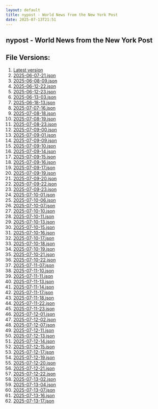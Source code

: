 ```yaml
---
layout: default
title: nypost - World News from the New York Post
date: 2025-07-13T21:51
---
```


## nypost - World News from the New York Post

<div id="data-chart"></div>
<div id="data-table"></div>
<script>
document.addEventListener('DOMContentLoaded', function(){
  document.getElementById('data-table').textContent = 'This source isn't supported for tables yet.';
});
</script>

## File Versions:
1. [Latest version](./latest.json)
2. [2025-06-07-21.json](./2025-06-07-21.json)
3. [2025-06-08-09.json](./2025-06-08-09.json)
4. [2025-06-12-22.json](./2025-06-12-22.json)
5. [2025-06-12-23.json](./2025-06-12-23.json)
6. [2025-06-13-03.json](./2025-06-13-03.json)
7. [2025-06-18-13.json](./2025-06-18-13.json)
8. [2025-07-07-16.json](./2025-07-07-16.json)
9. [2025-07-08-18.json](./2025-07-08-18.json)
10. [2025-07-08-19.json](./2025-07-08-19.json)
11. [2025-07-08-23.json](./2025-07-08-23.json)
12. [2025-07-09-00.json](./2025-07-09-00.json)
13. [2025-07-09-01.json](./2025-07-09-01.json)
14. [2025-07-09-09.json](./2025-07-09-09.json)
15. [2025-07-09-10.json](./2025-07-09-10.json)
16. [2025-07-09-14.json](./2025-07-09-14.json)
17. [2025-07-09-15.json](./2025-07-09-15.json)
18. [2025-07-09-16.json](./2025-07-09-16.json)
19. [2025-07-09-17.json](./2025-07-09-17.json)
20. [2025-07-09-19.json](./2025-07-09-19.json)
21. [2025-07-09-20.json](./2025-07-09-20.json)
22. [2025-07-09-22.json](./2025-07-09-22.json)
23. [2025-07-09-23.json](./2025-07-09-23.json)
24. [2025-07-10-01.json](./2025-07-10-01.json)
25. [2025-07-10-06.json](./2025-07-10-06.json)
26. [2025-07-10-07.json](./2025-07-10-07.json)
27. [2025-07-10-10.json](./2025-07-10-10.json)
28. [2025-07-10-11.json](./2025-07-10-11.json)
29. [2025-07-10-13.json](./2025-07-10-13.json)
30. [2025-07-10-15.json](./2025-07-10-15.json)
31. [2025-07-10-16.json](./2025-07-10-16.json)
32. [2025-07-10-17.json](./2025-07-10-17.json)
33. [2025-07-10-18.json](./2025-07-10-18.json)
34. [2025-07-10-19.json](./2025-07-10-19.json)
35. [2025-07-10-21.json](./2025-07-10-21.json)
36. [2025-07-10-22.json](./2025-07-10-22.json)
37. [2025-07-11-07.json](./2025-07-11-07.json)
38. [2025-07-11-10.json](./2025-07-11-10.json)
39. [2025-07-11-11.json](./2025-07-11-11.json)
40. [2025-07-11-13.json](./2025-07-11-13.json)
41. [2025-07-11-14.json](./2025-07-11-14.json)
42. [2025-07-11-17.json](./2025-07-11-17.json)
43. [2025-07-11-18.json](./2025-07-11-18.json)
44. [2025-07-11-22.json](./2025-07-11-22.json)
45. [2025-07-11-23.json](./2025-07-11-23.json)
46. [2025-07-12-01.json](./2025-07-12-01.json)
47. [2025-07-12-02.json](./2025-07-12-02.json)
48. [2025-07-12-07.json](./2025-07-12-07.json)
49. [2025-07-12-11.json](./2025-07-12-11.json)
50. [2025-07-12-13.json](./2025-07-12-13.json)
51. [2025-07-12-14.json](./2025-07-12-14.json)
52. [2025-07-12-15.json](./2025-07-12-15.json)
53. [2025-07-12-17.json](./2025-07-12-17.json)
54. [2025-07-12-19.json](./2025-07-12-19.json)
55. [2025-07-12-20.json](./2025-07-12-20.json)
56. [2025-07-12-21.json](./2025-07-12-21.json)
57. [2025-07-12-22.json](./2025-07-12-22.json)
58. [2025-07-13-02.json](./2025-07-13-02.json)
59. [2025-07-13-04.json](./2025-07-13-04.json)
60. [2025-07-13-07.json](./2025-07-13-07.json)
61. [2025-07-13-16.json](./2025-07-13-16.json)
62. [2025-07-13-17.json](./2025-07-13-17.json)
